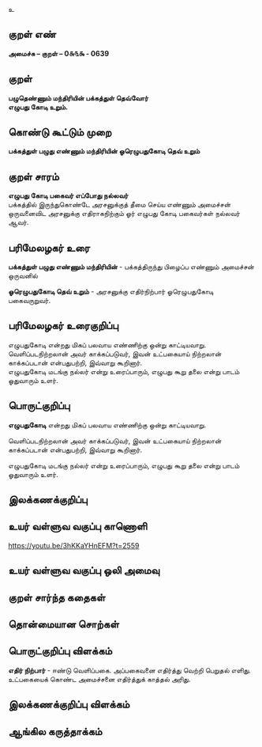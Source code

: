 உ

## குறள் எண் 

**அமைச்சு – குறள் – 0௬௩௯ - 0639**  

## குறள் 

**பழுதெண்ணும் மந்திரியின் பக்கத்துள் தெவ்வோர்  
எழுபது கோடி உறும்.**  

## கொண்டு கூட்டும் முறை

**பக்கத்துள் பழுது எண்ணும் மந்திரியின் ஓரெழுபதுகோடி தெவ் உறும்**

## குறள் சாரம் 

**எழுபது கோடி பகைவர் எப்போது நல்லவர்**  
பக்கத்தில் இருந்துகொண்டே அரசனுக்குத் தீமை செய்ய எண்ணும் அமைச்சன் ஒருவனைவிட அரசனுக்கு எதிராகநிற்கும் ஓர் எழுபது கோடி பகைவர்கள் நல்லவர் ஆவர்.  

## பரிமேலழகர் உரை

**பக்கத்துள் பழுது எண்ணும் மந்திரியின்** - பக்கத்திருந்து பிழைப்ப எண்ணும் அமைச்சன் ஒருவனில்  

**ஓரெழுபதுகோடி தெவ் உறும்** - அரசனுக்கு எதிர்நிற்பார் ஓரெழுபதுகோடி பகைவருறுவர். 

## பரிமேலழகர் உரைகுறிப்பு   

எழுபதுகோடி என்றது மிகப் பலவாய எண்ணிற்கு ஒன்று காட்டியவாறு.  
வெளிப்படநிற்றலான் அவர் காக்கப்படுவர், இவன் உட்பகையாய் நிற்றலான் காக்கப்படான் என்பதுபற்றி, இவ்வாறு கூறினார்.  
எழுபதுகோடி மடங்கு நல்லர் என்று உரைப்பாரும், எழுபது கூறு தலை என்று பாடம் ஓதுவாரும் உளர்.   

## பொருட்குறிப்பு 

**எழுபதுகோடி** என்றது மிகப் பலவாய எண்ணிற்கு ஒன்று காட்டியவாறு.  

வெளிப்படநிற்றலான் அவர் காக்கப்படுவர், இவன் உட்பகையாய் நிற்றலான் காக்கப்படான் என்பதுபற்றி, இவ்வாறு கூறினார்.  

எழுபதுகோடி மடங்கு நல்லர் என்று உரைப்பாரும், எழுபது கூறு தலை என்று பாடம் ஓதுவாரும் உளர்.  

## இலக்கணக்குறிப்பு  


## உயர் வள்ளுவ வகுப்பு காணொளி

https://youtu.be/3hKKaYHnEFM?t=2559 

## உயர் வள்ளுவ வகுப்பு ஒலி அமைவு 

 
## குறள் சார்ந்த கதைகள் 


## தொன்மையான சொற்கள்


## பொருட்குறிப்பு விளக்கம்

**எதிர் நிற்பார்** - ஈண்டு வெளிப்பகை. அப்பகைவனை எதிர்த்து வெற்றி பெறுதல் எளிது.  உட்பகையைக் கொண்ட அமைச்சனை எதிர்த்துக் காத்தல் அரிது.   

## இலக்கணக்குறிப்பு விளக்கம்


## ஆங்கில கருத்தாக்கம் 


